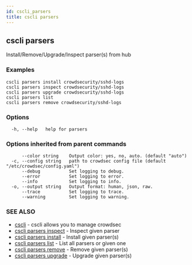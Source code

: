 ```yaml
---
id: cscli_parsers
title: cscli parsers
---
```

## cscli parsers

Install/Remove/Upgrade/Inspect parser(s) from hub

### Examples

```
cscli parsers install crowdsecurity/sshd-logs
cscli parsers inspect crowdsecurity/sshd-logs
cscli parsers upgrade crowdsecurity/sshd-logs
cscli parsers list
cscli parsers remove crowdsecurity/sshd-logs

```

### Options

```
  -h, --help   help for parsers
```

### Options inherited from parent commands

```
      --color string    Output color: yes, no, auto. (default "auto")
  -c, --config string   path to crowdsec config file (default "/etc/crowdsec/config.yaml")
      --debug           Set logging to debug.
      --error           Set logging to error.
      --info            Set logging to info.
  -o, --output string   Output format: human, json, raw.
      --trace           Set logging to trace.
      --warning         Set logging to warning.
```

### SEE ALSO

* [cscli](/cscli/cscli.md)	 - cscli allows you to manage crowdsec
* [cscli parsers inspect](/cscli/cscli_parsers_inspect.md)	 - Inspect given parser
* [cscli parsers install](/cscli/cscli_parsers_install.md)	 - Install given parser(s)
* [cscli parsers list](/cscli/cscli_parsers_list.md)	 - List all parsers or given one
* [cscli parsers remove](/cscli/cscli_parsers_remove.md)	 - Remove given parser(s)
* [cscli parsers upgrade](/cscli/cscli_parsers_upgrade.md)	 - Upgrade given parser(s)

